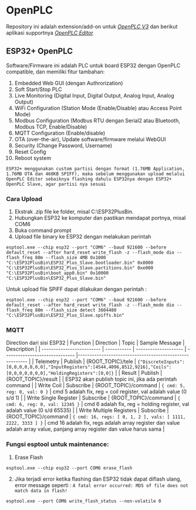 # OpenPLC
Repository ini adalah extension/add-on untuk *[OpenPLC V3](https://github.com/thiagoralves/OpenPLC_v3)* dan berikut aplikasi supportnya *[OpenPLC Editor](https://github.com/thiagoralves/OpenPLC_Editor)*


## ESP32+ OpenPLC
Software/Firmware ini adalah PLC untuk board ESP32 dengan OpenPLC compatible, dan memiliki fitur tambahan:
1. Embedded Web GUI (dengan Authrorization)
2. Soft Start/Stop PLC
3. Live Monitoring (Digital Input, Digital Output, Analog Input, Analog Output) 
4. WiFi Configuration (Station Mode (Enable/Disable) atau Access Point Mode)
5. Modbus Configuration (Modbus RTU dengan Serial2 atau Bluetooth, Modbus TCP, Enable/Disable)
6. MQTT Configuration (Enable/disable)
7. OTA (over-the-air), Update software/firmware melalui WebGUI
8. Security (Change Password, Username)
9. Reset Config
10. Reboot system


`ESP32+ menggunakan custom partisi dengan format (1.76MB Application, 1.76MB OTA dan 460KB SPIFF), maka sebelum menggunakan upload melalui OpenPLC Editor sebaiknya flashing dahulu ESP32nya dengan ESP32+ OpenPLC Slave, agar partisi nya sesuai`

### Cara Upload
1. Ekstrak .zip file ke folder, misal C:\ESP32PlusBin.
2. Hubungkan ESP32 ke komputer dan pastikan mendapat portnya, misal COM6
3. Buka command prompt
4. Upload file binary ke ESP32 dengan melakukan perintah
```
esptool.exe --chip esp32 --port "COM6" --baud 921600 --before default_reset --after hard_reset write_flash -z --flash_mode dio --flash_freq 80m --flash_size 4MB 0x1000 "C:\ESP32PlusBin\ESP32_Plus_Slave.bootloader.bin" 0x8000 "C:\ESP32PlusBin\ESP32_Plus_Slave.partitions.bin" 0xe000 "C:\ESP32PlusBin\boot_app0.bin" 0x10000 "C:\ESP32PlusBin\ESP32_Plus_Slave.bin"
```

Untuk upload file SPIFF dapat dilakukan dengan perintah :
```
esptool.exe --chip esp32 --port "COM6" --baud 921600 --before default_reset --after hard_reset write_flash -z --flash_mode dio --flash_freq 80m --flash_size detect 3604480 "C:\ESP32PlusBin\ESP32_Plus_Slave.spiffs.bin"
```

### MQTT
Direction dari sisi ESP32
| Function                  | Direction   | Topic                | Sample Message                        | Description                                             |
| ------------------------- | ----------- | -------------------- | ------------------------------ |-------------------------------------------------------- |
| Telemetry                 | Publish     | {ROOT_TOPIC}/tele    | `{"DiscreteInputs":[0,0,0,0,0,0,0],"InputRegisters":[4544,4096,8512,9216],"Coils":[0,0,0,0,0,0,0],"HoldingRegisters":[0,0]}` |
| Result                    | Publish     | {ROOT_TOPIC}/result  |                                | ESP32 akan publish topic ini, jika ada perintah command |
| Write Coil                | Subscribe   | {ROOT_TOPIC}/command | `{ cmd: 5, reg: 0, val: 0 }`     | cmd 5 adalah fix, reg = coil register, val adalah value (0 s/d 1) |
| Write Single Register     | Subscribe   | {ROOT_TOPIC}/command | `{ cmd: 6, reg: 0, val: 12345 }` | cmd 6 adalah fix, reg = holding register, val adalah value (0 s/d 65535) |
| Write Multiple Registers  | Subscribe   | {ROOT_TOPIC}/command | `{ cmd: 16, regs: [ 0, 1, 2 ], vals: [ 1111, 2222, 3333 ] }` | cmd 16 adalah fix, regs adalah array  register dan value adalah array value, panjang array register dan value harus sama |


### Fungsi esptool untuk maintenance:
1. Erase Flash
```
esptool.exe --chip esp32 --port COM6 erase_flash
```
2. Jika terjadi error ketika flashing dan ESP32 tidak dapat diflash ulang, error message seperti : `A fatal error occurred: MD5 of file does not match data in flash!`
```
esptool.exe --port COM6 write_flash_status --non-volatile 0
```
